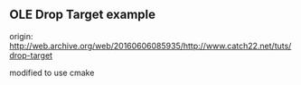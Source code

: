 ## OLE Drop Target example

origin: http://web.archive.org/web/20160606085935/http://www.catch22.net/tuts/drop-target

modified to use cmake
